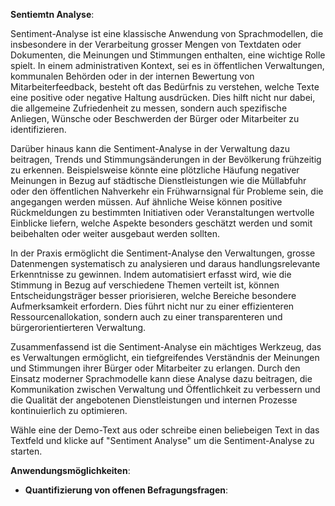 **Sentiemtn Analyse**: 

Sentiment-Analyse ist eine klassische Anwendung von Sprachmodellen, die insbesondere in der Verarbeitung grosser Mengen von Textdaten oder Dokumenten, die Meinungen und Stimmungen enthalten, eine wichtige Rolle spielt. In einem administrativen Kontext, sei es in öffentlichen Verwaltungen, kommunalen Behörden oder in der internen Bewertung von Mitarbeiterfeedback, besteht oft das Bedürfnis zu verstehen, welche Texte eine positive oder negative Haltung ausdrücken. Dies hilft nicht nur dabei, die allgemeine Zufriedenheit zu messen, sondern auch spezifische Anliegen, Wünsche oder Beschwerden der Bürger oder Mitarbeiter zu identifizieren.

Darüber hinaus kann die Sentiment-Analyse in der Verwaltung dazu beitragen, Trends und Stimmungsänderungen in der Bevölkerung frühzeitig zu erkennen. Beispielsweise könnte eine plötzliche Häufung negativer Meinungen in Bezug auf städtische Dienstleistungen wie die Müllabfuhr oder den öffentlichen Nahverkehr ein Frühwarnsignal für Probleme sein, die angegangen werden müssen. Auf ähnliche Weise können positive Rückmeldungen zu bestimmten Initiativen oder Veranstaltungen wertvolle Einblicke liefern, welche Aspekte besonders geschätzt werden und somit beibehalten oder weiter ausgebaut werden sollten.

In der Praxis ermöglicht die Sentiment-Analyse den Verwaltungen, grosse Datenmengen systematisch zu analysieren und daraus handlungsrelevante Erkenntnisse zu gewinnen. Indem automatisiert erfasst wird, wie die Stimmung in Bezug auf verschiedene Themen verteilt ist, können Entscheidungsträger besser priorisieren, welche Bereiche besondere Aufmerksamkeit erfordern. Dies führt nicht nur zu einer effizienteren Ressourcenallokation, sondern auch zu einer transparenteren und bürgerorientierteren Verwaltung.

Zusammenfassend ist die Sentiment-Analyse ein mächtiges Werkzeug, das es Verwaltungen ermöglicht, ein tiefgreifendes Verständnis der Meinungen und Stimmungen ihrer Bürger oder Mitarbeiter zu erlangen. Durch den Einsatz moderner Sprachmodelle kann diese Analyse dazu beitragen, die Kommunikation zwischen Verwaltung und Öffentlichkeit zu verbessern und die Qualität der angebotenen Dienstleistungen und internen Prozesse kontinuierlich zu optimieren.

Wähle eine der Demo-Text aus oder schreibe einen beliebeigen Text in das Textfeld und klicke auf "Sentiment Analyse" um die Sentiment-Analyse zu starten.

**Anwendungsmöglichkeiten**:

- **Quantifizierung von offenen Befragungsfragen**: 